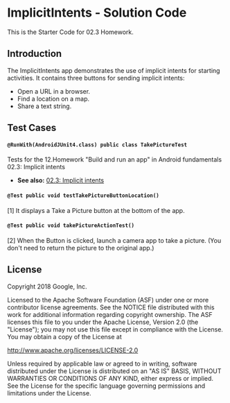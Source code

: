 ImplicitIntents - Solution Code
===============================

This is the Starter Code for 02.3 Homework.

Introduction
----------
The ImplicitIntents app demonstrates the use of implicit intents for starting
activities. It contains three buttons for sending implicit intents:

* Open a URL in a browser.
* Find a location on a map.
* Share a text string.

Test Cases
--------

#### `@RunWith(AndroidJUnit4.class) public class TakePictureTest`

Tests for the 12.Homework "Build and run an app" in Android fundamentals 02.3: Implicit intents

 * **See also:** <a href="https://codelabs.developers.google.com/codelabs/android-training-activity-with-implicit-intent/index.html?index=..%2F..%2Fandroid-training#11">02.3: Implicit intents</a>

#### `@Test public void testTakePictureButtonLocation()`

[1]  It displays a Take a Picture button at the bottom of the app.

#### `@Test public void takePictureActionTest()`

[2]  When the Button is clicked, launch a camera app to take a picture. (You don't need to return the picture to the original app.)




License
-------

Copyright 2018 Google, Inc.

Licensed to the Apache Software Foundation (ASF) under one or more contributor
license agreements.  See the NOTICE file distributed with this work for
additional information regarding copyright ownership.  The ASF licenses this
file to you under the Apache License, Version 2.0 (the "License"); you may not
use this file except in compliance with the License.  You may obtain a copy of
the License at

  http://www.apache.org/licenses/LICENSE-2.0

Unless required by applicable law or agreed to in writing, software
distributed under the License is distributed on an "AS IS" BASIS, WITHOUT
WARRANTIES OR CONDITIONS OF ANY KIND, either express or implied.  See the
License for the specific language governing permissions and limitations under
the License.
